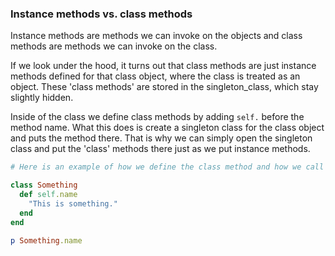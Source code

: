 ### Instance methods vs. class methods

Instance methods are methods we can invoke on the objects and class methods are methods we can invoke on the class.

If we look under the hood, it turns out that class methods are just instance methods defined for that class object, where the class is treated as an object. These 'class methods' are stored in the singleton_class, which stay slightly hidden.

Inside of the class we define class methods by adding `self.` before the method name. What this does is create a singleton class for the class object and puts the method there. That is why we can simply open the singleton class and put the 'class' methods there just as we put instance methods.

```ruby
# Here is an example of how we define the class method and how we call it

class Something
  def self.name
    "This is something."
  end
end

p Something.name
```

###